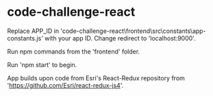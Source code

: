 # code-challenge-react
 
Replace APP_ID in 'code-challenge-react\frontend\src\constants\app-constants.js' with your app ID.  Change redirect to 'localhost:9000'.

Run npm commands from the 'frontend' folder.

Run 'npm start' to begin.

App builds upon code from Esri's React-Redux repository from 'https://github.com/Esri/react-redux-js4'.

